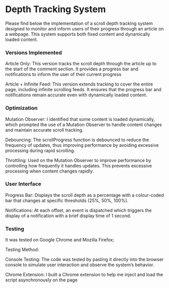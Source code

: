 # Depth Tracking System

Please find below the implementation of a scroll depth tracking system designed to monitor and inform users of their progress through an article on a webpage. This system supports both fixed content and dynamically loaded content.

### Versions Implemented
Article Only: This version tracks the scroll depth through the article up to the start of the comment section. It provides a progress bar and notifications to inform the user of their current progress

Article + Infinite Feed: This version extends tracking to cover the entire page, including infinite scrolling feeds. It ensures that the progress bar and notifications remain accurate even with dynamically loaded content.

### Optimization
Mutation Observer: I identified that some content is loaded dynamically, which prompted the use of a Mutation Observer to handle content changes and maintain accurate scroll tracking.

Debouncing: The scrollProgress function is debounced to reduce the frequency of updates, thus improving performance by avoiding excessive processing during rapid scrolling.

Throttling: Used on the Mutation Observer to improve performance by controlling how frequently it handles updates. This prevents excessive processing when content changes rapidly.

### User Interface
Progress Bar: Displays the scroll depth as a percentage with a colour-coded bar that changes at specific thresholds (25%, 50%, 100%).

Notifications: At each offset, an event is dispatched which triggers the display of a notification with a brief display time of 1 second.

### Testing
It was tested on Google Chrome and Mozilla Firefox;

Testing Method:

Console Testing: The code was tested by pasting it directly into the browser console to simulate user interaction and observe the system’s behavior.

Chrome Extension: I built a Chrome extension to help me inject and load the script asynchronously on the page
